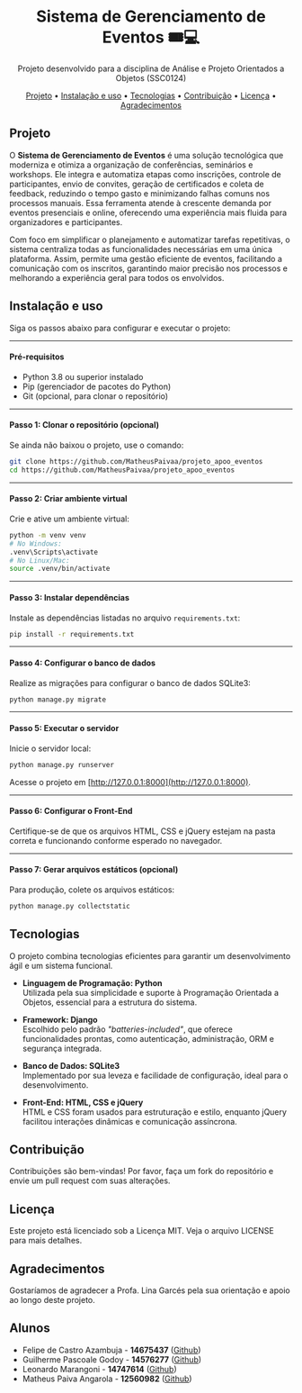 <h1 align="center">Sistema de Gerenciamento de Eventos 🎟️💻</h1>
<p align="center"> Projeto desenvolvido para a disciplina de Análise e Projeto Orientados a Objetos (SSC0124)</p>

<p align="center">
  <a href="#projeto">Projeto</a> • 
  <a href="#instalacao">Instalação e uso</a> • 
  <a href="#tecnologias">Tecnologias</a> • 
  <a href="#contribuindo">Contribuição</a> •
  <a href="#licenca">Licença</a> •
  <a href="#agradecimentos">Agradecimentos</a>
</p>

## <div id="projeto"></div>Projeto

O **Sistema de Gerenciamento de Eventos** é uma solução tecnológica que moderniza e otimiza a organização de conferências, seminários e workshops. Ele integra e automatiza etapas como inscrições, controle de participantes, envio de convites, geração de certificados e coleta de feedback, reduzindo o tempo gasto e minimizando falhas comuns nos processos manuais. Essa ferramenta atende à crescente demanda por eventos presenciais e online, oferecendo uma experiência mais fluida para organizadores e participantes.

Com foco em simplificar o planejamento e automatizar tarefas repetitivas, o sistema centraliza todas as funcionalidades necessárias em uma única plataforma. Assim, permite uma gestão eficiente de eventos, facilitando a comunicação com os inscritos, garantindo maior precisão nos processos e melhorando a experiência geral para todos os envolvidos.

## <div id="instalacao"></div>Instalação e uso

Siga os passos abaixo para configurar e executar o projeto:

---

#### **Pré-requisitos**
- Python 3.8 ou superior instalado
- Pip (gerenciador de pacotes do Python)
- Git (opcional, para clonar o repositório)

---

#### **Passo 1: Clonar o repositório (opcional)**
Se ainda não baixou o projeto, use o comando:
```bash
git clone https://github.com/MatheusPaivaa/projeto_apoo_eventos
cd https://github.com/MatheusPaivaa/projeto_apoo_eventos
```

---

#### **Passo 2: Criar ambiente virtual**
Crie e ative um ambiente virtual:
```bash
python -m venv venv
# No Windows:
.venv\Scripts\activate
# No Linux/Mac:
source .venv/bin/activate
```

---

#### **Passo 3: Instalar dependências**
Instale as dependências listadas no arquivo `requirements.txt`:
```bash
pip install -r requirements.txt
```

---

#### **Passo 4: Configurar o banco de dados**
Realize as migrações para configurar o banco de dados SQLite3:
```bash
python manage.py migrate
```

---

#### **Passo 5: Executar o servidor**
Inicie o servidor local:
```bash
python manage.py runserver
```
Acesse o projeto em [http://127.0.0.1:8000](http://127.0.0.1:8000).

---

#### **Passo 6: Configurar o Front-End**
Certifique-se de que os arquivos HTML, CSS e jQuery estejam na pasta correta e funcionando conforme esperado no navegador.

---

#### **Passo 7: Gerar arquivos estáticos (opcional)**
Para produção, colete os arquivos estáticos:
```bash
python manage.py collectstatic
```

## <div id="tecnologias"></div>Tecnologias

O projeto combina tecnologias eficientes para garantir um desenvolvimento ágil e um sistema funcional.

- **Linguagem de Programação: Python**  
  Utilizada pela sua simplicidade e suporte à Programação Orientada a Objetos, essencial para a estrutura do sistema.

- **Framework: Django**  
  Escolhido pelo padrão *"batteries-included"*, que oferece funcionalidades prontas, como autenticação, administração, ORM e segurança integrada.

- **Banco de Dados: SQLite3**  
  Implementado por sua leveza e facilidade de configuração, ideal para o desenvolvimento.

- **Front-End: HTML, CSS e jQuery**  
  HTML e CSS foram usados para estruturação e estilo, enquanto jQuery facilitou interações dinâmicas e comunicação assíncrona.

## <div id="contribuindo"></div>Contribuição
Contribuições são bem-vindas! Por favor, faça um fork do repositório e envie um pull request com suas alterações.

## <div id="licenca"></div>Licença
Este projeto está licenciado sob a Licença MIT. Veja o arquivo LICENSE para mais detalhes.

## <div id="acknowledgements"></div>Agradecimentos
Gostaríamos de agradecer a Profa. Lina Garcés pela sua orientação e apoio ao longo deste projeto.

## Alunos
- Felipe de Castro Azambuja - **14675437** ([Github](https://github.com/))
- Guilherme Pascoale Godoy - **14576277** ([Github](https://github.com/))
- Leonardo Marangoni - **14747614** ([Github](https://github.com/leomarangonii))
- Matheus Paiva Angarola - **12560982** ([Github](https://github.com/MatheusPaivaa))
